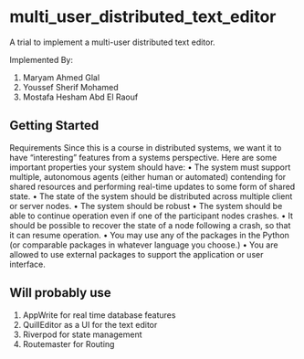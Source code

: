 # multi_user_distributed_text_editor

A trial to implement a multi-user distributed text editor.

Implemented By:

1. Maryam Ahmed Glal
2. Youssef Sherif Mohamed
3. Mostafa Hesham Abd El Raouf

## Getting Started

Requirements
Since this is a course in distributed systems, we want it to have “interesting” features from a systems perspective. Here are some important properties your system should have:
• The system must support multiple, autonomous agents (either human or automated) contending for shared resources and performing real-time updates to some form of shared state.
• The state of the system should be distributed across multiple client or server nodes.
• The system should be robust
• The system should be able to continue operation even if one of the participant nodes crashes.
• It should be possible to recover the state of a node following a crash, so that it can resume operation.
• You may use any of the packages in the Python (or comparable packages in whatever language you choose.)
• You are allowed to use external packages to support the application or user interface.

## Will probably use

1. AppWrite for real time database features
2. QuillEditor as a UI for the text editor
3. Riverpod for state management
4. Routemaster for Routing
